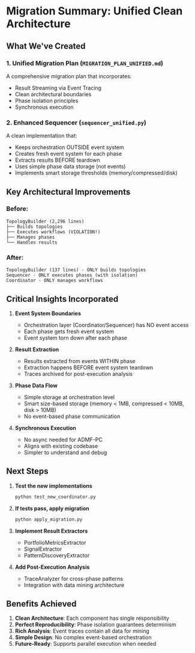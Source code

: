 # Migration Summary: Unified Clean Architecture

## What We've Created

### 1. **Unified Migration Plan** (`MIGRATION_PLAN_UNIFIED.md`)
A comprehensive migration plan that incorporates:
- Result Streaming via Event Tracing
- Clean architectural boundaries
- Phase isolation principles
- Synchronous execution

### 2. **Enhanced Sequencer** (`sequencer_unified.py`)
A clean implementation that:
- Keeps orchestration OUTSIDE event system
- Creates fresh event system for each phase
- Extracts results BEFORE teardown
- Uses simple phase data storage (not events)
- Implements smart storage thresholds (memory/compressed/disk)

## Key Architectural Improvements

### Before:
```
TopologyBuilder (2,296 lines)
├── Builds topologies
├── Executes workflows (VIOLATION!)
├── Manages phases
└── Handles results
```

### After:
```
TopologyBuilder (137 lines) - ONLY builds topologies
Sequencer - ONLY executes phases (with isolation)
Coordinator - ONLY manages workflows
```

## Critical Insights Incorporated

1. **Event System Boundaries**
   - Orchestration layer (Coordinator/Sequencer) has NO event access
   - Each phase gets fresh event system
   - Event system torn down after each phase

2. **Result Extraction**
   - Results extracted from events WITHIN phase
   - Extraction happens BEFORE event system teardown
   - Traces archived for post-execution analysis

3. **Phase Data Flow**
   - Simple storage at orchestration level
   - Smart size-based storage (memory < 1MB, compressed < 10MB, disk > 10MB)
   - No event-based phase communication

4. **Synchronous Execution**
   - No async needed for ADMF-PC
   - Aligns with existing codebase
   - Simpler to understand and debug

## Next Steps

1. **Test the new implementations**
   ```bash
   python test_new_coordinator.py
   ```

2. **If tests pass, apply migration**
   ```bash
   python apply_migration.py
   ```

3. **Implement Result Extractors**
   - PortfolioMetricsExtractor
   - SignalExtractor
   - PatternDiscoveryExtractor

4. **Add Post-Execution Analysis**
   - TraceAnalyzer for cross-phase patterns
   - Integration with data mining architecture

## Benefits Achieved

1. **Clean Architecture**: Each component has single responsibility
2. **Perfect Reproducibility**: Phase isolation guarantees determinism
3. **Rich Analysis**: Event traces contain all data for mining
4. **Simple Design**: No complex event-based orchestration
5. **Future-Ready**: Supports parallel execution when needed